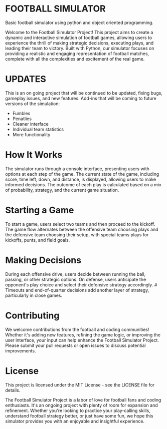 # FOOTBALL SIMULATOR
Basic football simulator using python and object oriented programming.

Welcome to the Football Simulator Project! 
This project aims to create a dynamic and interactive simulation of football games, allowing users to experience the thrill of making strategic decisions, executing plays, and leading their team to victory. 
Built with Python, our simulator focuses on providing a realistic and engaging representation of football matches, complete with all the complexities and excitement of the real game.

# UPDATES 
This is an on going project that will be continued to be updated, fixing bugs, gameplay issues, and new features.
Add-ins that will be coming to future versions of the simulation:
  - Fumbles
  - Penatlies
  - Cleaner interface
  - Individual team statistics
  - More functionality

# How It Works
The simulator runs through a console interface, presenting users with options at each step of the game. 
The current state of the game, including score, time left, down, and distance, is displayed, allowing users to make informed decisions. 
The outcome of each play is calculated based on a mix of probability, strategy, and the current game situation.

# Starting a Game
To start a game, users select two teams and then proceed to the kickoff. 
The game flow alternates between the offensive team choosing plays and the defensive team choosing their setup, with special teams plays for kickoffs, punts, and field goals.

# Making Decisions
During each offensive drive, users decide between running the ball, passing, or other strategic options. 
On defense, users anticipate the opponent's play choice and select their defensive strategy accordingly. *#*
Timeouts and end-of-quarter decisions add another layer of strategy, particularly in close games.

# Contributing
We welcome contributions from the football and coding communities! Whether it's adding new features, refining the game logic, or improving the user interface, your input can help enhance the Football Simulator Project. Please submit your pull requests or open issues to discuss potential improvements.

# License
This project is licensed under the MIT License - see the LICENSE file for details.

The Football Simulator Project is a labor of love for football fans and coding enthusiasts. 
It's an ongoing project with plenty of room for expansion and refinement. 
Whether you're looking to practice your play-calling skills, understand football strategy better, or just have some fun, we hope this simulator provides you with an enjoyable and insightful experience.
